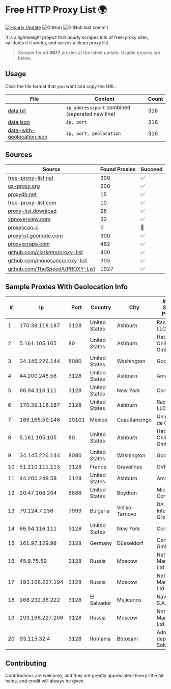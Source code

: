 
# Free HTTP Proxy List 🌍

[![Hourly Update](https://github.com/mertguvencli/http-proxy-list/actions/workflows/main.yml/badge.svg?branch=main)](https://github.com/mertguvencli/http-proxy-list/actions/workflows/main.yml)
![GitHub](https://img.shields.io/github/license/mertguvencli/http-proxy-list)
![GitHub last commit](https://img.shields.io/github/last-commit/mertguvencli/http-proxy-list)

It is a lightweight project that hourly scrapes lots of free-proxy sites, validates if it works, and serves a clean proxy list.


> Scraper found **3977** proxies at the latest update. Usable proxies are below.

## Usage

Click the file format that you want and copy the URL.


|File|Content|Count|
|----|-------|-----|
|[data.txt](https://raw.githubusercontent.com/mertguvencli/http-proxy-list/main/proxy-list/data.txt)|`ip_address:port` combined (seperated new line)|316|
|[data.json](https://raw.githubusercontent.com/mertguvencli/http-proxy-list/main/proxy-list/data.json)|`ip, port`|316|
|[data-with-geolocation.json](https://raw.githubusercontent.com/mertguvencli/http-proxy-list/main/proxy-list/data-with-geolocation.json)|`ip, port, geolocation`|316|

## Sources

|Source|Found Proxies|Succeed|
|------|-------------|-------|
|[free-proxy-list.net](https://free-proxy-list.net)|300|✅|
|[us-proxy.org](https://www.us-proxy.org)|200|✅|
|[proxydb.net](http://proxydb.net)|15|✅|
|[free-proxy-list.com](https://free-proxy-list.com/?page=&port=&type%5B%5D=http&type%5B%5D=https&up_time=0&search=Search)|10|✅|
|[proxy-list.download](https://www.proxy-list.download/HTTP)|26|✅|
|[vpnoverview.com](https://vpnoverview.com/privacy/anonymous-browsing/free-proxy-servers)|32|✅|
|[proxyscan.io](https://www.proxyscan.io)|0|🚫|
|[proxylist.geonode.com](https://proxylist.geonode.com/api/proxy-list?limit=300&page=1&sort_by=lastChecked&sort_type=desc&protocols=http,https)|300|✅|
|[proxyscrape.com](https://api.proxyscrape.com/v2/?request=displayproxies&protocol=http&timeout=10000&country=all&ssl=all&anonymity=all)|462|✅|
|[github.com/clarketm/proxy-list](https://raw.githubusercontent.com/clarketm/proxy-list/master/proxy-list-raw.txt)|400|✅|
|[github.com/monosans/proxy-list](https://raw.githubusercontent.com/monosans/proxy-list/main/proxies/http.txt)|305|✅|
|[github.com/TheSpeedX/PROXY-List](https://raw.githubusercontent.com/TheSpeedX/PROXY-List/master/http.txt)|1927|✅|


## Sample Proxies With Geolocation Info

|#|Ip|Port|Country|City|Internet Service Provider|
|-|--|----|-------|----|-------------------------|
|1|170.39.118.187|3128|United States|Ashburn|Rackdog, LLC|
|2|5.161.105.105|80|United States|Ashburn|Hetzner Online GmbH|
|3|34.145.226.144|8080|United States|Washington|Google LLC|
|4|44.200.248.58|3128|United States|Ashburn|Amazon.com|
|5|66.94.116.111|3128|United States|New York|Contabo Inc.|
|6|170.39.118.187|3128|United States|Ashburn|Rackdog, LLC|
|7|189.165.59.146|10101|Mexico|Cuautlancingo|Uninet S.A. de C.V|
|8|5.161.105.105|80|United States|Ashburn|Hetzner Online GmbH|
|9|34.145.226.144|8080|United States|Washington|Google LLC|
|10|51.210.111.113|3128|France|Gravelines|OVH SAS|
|11|44.200.248.58|3128|United States|Ashburn|Amazon.com|
|12|20.47.108.204|8888|United States|Boydton|Microsoft Corporation|
|13|79.124.7.236|7999|Bulgaria|Veliko Tarnovo|DA International Group Ltd.|
|14|66.94.116.111|3128|United States|New York|Contabo Inc.|
|15|161.97.129.98|3128|Germany|Düsseldorf|Contabo GmbH|
|16|45.9.75.59|3128|Russia|Moscow|Network Management Ltd|
|17|193.168.227.194|3128|Russia|Moscow|Network Management Ltd|
|18|168.232.36.222|3128|El Salvador|Mejicanos|Navega.com S.A.|
|19|193.168.227.206|3128|Russia|Moscow|Network Management Ltd|
|20|93.115.32.4|3128|Romania|Botosani|Admin-dep.net Solutions|



## Contributing

Contributions are welcome, and they are greatly appreciated! Every
little bit helps, and credit will always be given.

